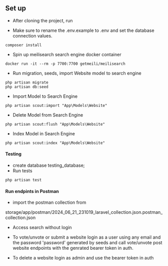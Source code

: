 ## Set up

- After cloning the project, run

- Make sure to rename the .env.example to .env and set the database connection values.

```console
composer install
```
- Spin up meilisearch search engine docker container
```console
docker run -it --rm -p 7700:7700 getmeili/meilisearch
```
- Run migration, seeds, import Website model to search engine
```console
php artisan migrate
php artisan db:seed
```

- Import Model to Search Engine
```console
php artisan scout:import "App\Models\Website"
```
- Delete Model from Search Engine
```console
php artisan scout:flush "App\Models\Website"
```
- Index Model in Search Engine
```console
php artisan scout:index "App\Models\Website"
```

#### Testing
- create database testing_database;
- Run tests
```console
php artisan test
```

#### Run endpints in Postman

- import the postman collection from 

storage/app/postman/2024_06_21_231019_laravel_collection.json.postman_collection.json

- Access search without login

- To vote/unvote or submit a website login as a user using any email and the password 'password' 
generated by seeds and call vote/unvote post website endpoints with the genrated
bearer token in auth.

- To delete a website login as admin and use the bearer token in auth

